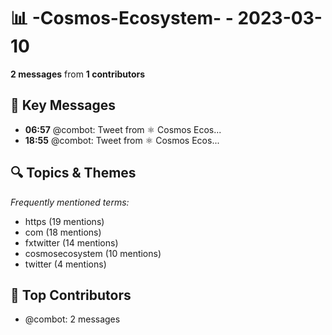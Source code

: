 # 📊 -Cosmos-Ecosystem- - 2023-03-10
**2 messages** from **1 contributors**

## 💬 Key Messages
- **06:57** @combot: [‌‌‌‌‎⁠](https://twitter.com/CosmosEcosystem/status/1634086151450423297)Tweet from ⚛️ Cosmos Ecos...
- **18:55** @combot: [‌‌‌‌‎⁠](https://twitter.com/CosmosEcosystem/status/1634266848052105216)Tweet from ⚛️ Cosmos Ecos...

## 🔍 Topics & Themes
*Frequently mentioned terms:*
- https (19 mentions)
- com (18 mentions)
- fxtwitter (14 mentions)
- cosmosecosystem (10 mentions)
- twitter (4 mentions)

## 👥 Top Contributors
- @combot: 2 messages